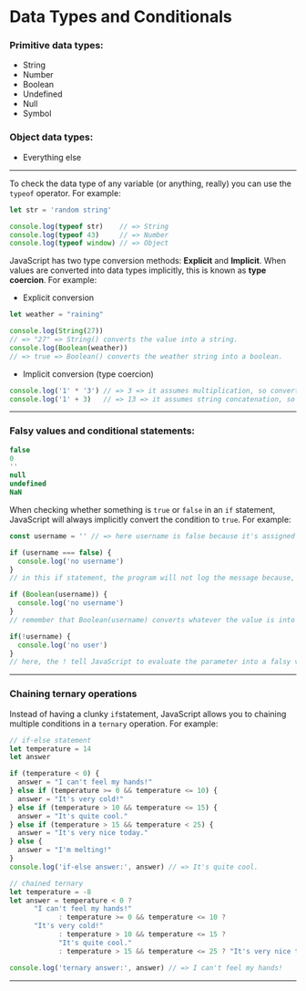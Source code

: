 # Data Types and Conditionals

### Primitive data types:

- String
- Number
- Boolean
- Undefined
- Null
- Symbol

### Object data types: 

- Everything else

---

To check the data type of any variable (or anything, really) you can use the `typeof` operator. For example:

```js
let str = 'random string'

console.log(typeof str)    // => String
console.log(typeof 43)     // => Number
console.log(typeof window) // => Object
```

JavaScript has two type conversion methods: **Explicit** and **Implicit**. When values are converted into data types implicitly, this is known as **type coercion**. For example:

- Explicit conversion

```js
let weather = "raining"

console.log(String(27)) 
// => "27" => String() converts the value into a string.
console.log(Boolean(weather)) 
// => true => Boolean() converts the weather string into a boolean.
```

- Implicit conversion (type coercion)

```js
console.log('1' * '3') // => 3 => it assumes multiplication, so converts it to a number
console.log('1' + 3)   // => 13 => it assumes string concatenation, so converts it to a string.
```

---

### Falsy values and conditional statements:

```js
false
0
''
null
undefined
NaN
```

When checking whether something is `true` or `false` in an `if` statement, JavaScript will always implicitly convert the condition to `true`. For example:

```js
const username = '' // => here username is false because it's assigned to an empty string.

if (username === false) {
  console.log('no username')
}
// in this if statement, the program will not log the message because, under the hood, JavaScript will convert username to 'true'. this is what's happening behind the scenes:

if (Boolean(username)) {
  console.log('no username')
}
// remember that Boolean(username) converts whatever the value is into a Boolean value that is set to 'true' (a truthy value). So, in order for the program to run successfully, it should be written like this:

if(!username) {
  console.log('no user')
}
// here, the ! tell JavaScript to evaluate the parameter into a falsy value.
```

---

### Chaining ternary operations

Instead of having a clunky `if`statement, JavaScript allows you to chaining multiple conditions in a `ternary` operation. For example:

```js
// if-else statement
let temperature = 14
let answer

if (temperature < 0) {
  answer = "I can't feel my hands!"
} else if (temperature >= 0 && temperature <= 10) {
  answer = "It's very cold!"
} else if (temperature > 10 && temperature <= 15) {
  answer = "It's quite cool."
} else if (temperature > 15 && temperature < 25) {
  answer = "It's very nice today."
} else {
  answer = "I'm melting!"
}
console.log('if-else answer:', answer) // => It's quite cool.

// chained ternary
let temperature = -8
let answer = temperature < 0 ? 
      "I can't feel my hands!" 
			: temperature >= 0 && temperature <= 10 ? 
      "It's very cold!"
			: temperature > 10 && temperature <= 15 ?
			"It's quite cool."
			: temperature > 15 && temperature <= 25 ? "It's very nice today." : "I'm melting!"

console.log('ternary answer:', answer) // => I can't feel my hands!	 
```

---









